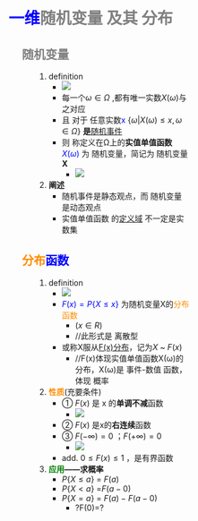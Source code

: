 <div style="float: left; width: 64%; padding: 1%;">

# <span style="color: gray;"><span style="color:blue;">一维</span>随机变量 及其 分布

<ul>

## <span style="color: gray;">随机变量

<ul>

1.  definition
    *   ![](https://api2.mubu.com/v3/document_image/abea0b15-b85c-44e9-af84-69a5290ff9ea-15201174.jpg)
    *   每一个$\omega \in \Omega$ ,都有唯一实数$X(\omega)$与之对应
    *   且 对于 任意实数<span style="color:blue;">x</span> $\{ \omega | X(\omega) \le x, \omega \in \Omega \}$ **是**<u>随机事件</u>
    *   则 称定义在Ω上的**实值单值函数**<span style="color:blue;">$X(\omega)$</span> 为 随机变量，简记为 随机变量**X**
        *   ![](https://api2.mubu.com/v3/document_image/e257c586-c58d-48ac-80c7-f7b3261df8ad-15201174.jpg)
2.  **阐述**
    *   随机事件是静态观点，而 随机变量是动态观点
    *   实值单值函数 的<u>定义域</u> 不一定是实数集

</ul>

## <span style="color: gray;"><span style="color:darkorange;">分布</span><span style="color:blue;">函数</span>

<ul>

1.  definition
    *   ![](https://api2.mubu.com/v3/document_image/312954f6-c8d7-4f9d-b5b7-ace614bac88e-15201174.jpg)
    *   <span style="color:blue;">$F(x)=P\{X \le x\}$</span> 为随机变量X的<span style="color:darkorange;">分布函数</span>
        *   $(x \in R)$
        *   //此形式是 离散型
    *   或称X服从<u>F(x)分布</u>，记为$X$ ~ $F(x)$
        *   //F(x)体现实值单值函数X(ω)的分布，X(ω)是 事件-数值 函数，体现 概率
2.  **<span style="color:darkorange;">性质</span>**(充要条件)
    *   ① $F(x)$ 是 x 的**单调不减**函数
        *   ![](https://api2.mubu.com/v3/document_image/85c9a4f8-564a-4060-b0fa-43ab2fe3ef21-15201174.jpg)
    *   ② $F(x)$ 是x的**右连续**函数
    *   ③ $F(-\infty)=0$ ；$F(+\infty)=0$
        *   ![](https://api2.mubu.com/v3/document_image/5c8462c3-4471-4621-be95-1866d764d292-15201174.jpg)
    *   add. $0 \le F(x) \le 1$ ，是有界函数
3.  **<span style="color:green;">应用</span>——求概率**
    *   $P\{X \le a\}$ = $F(a)$
    *   $P\{X < a\}$ =$F(a-0)$
    *   $P\{X = a\}$ = $F(a)-F(a-0)$
        *   ?F(0)=?
</div>
<div style="float: right; width: 26%; padding: 1%;">

</div>
<div style="clear: both;"></div>
